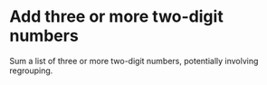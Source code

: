 # Add three or more two-digit numbers

Sum a list of three or more two-digit numbers, potentially involving regrouping.

